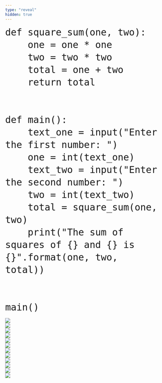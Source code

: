 ```yaml
---
type: "reveal"
hidden: true
---
```

<section>
    <pre><code style="font-size: 30px; line-height: 40px" class="language-python stretch">def square_sum(one, two):
    one = one * one
    two = two * two
    total = one + two
    return total<br><br>
def main():
    text_one = input("Enter the first number: ")
    one = int(text_one)
    text_two = input("Enter the second number: ")
    two = int(text_two)
    total = square_sum(one, two)
    print("The sum of squares of {} and {} is {}".format(one, two, total))<br><br>
main()
</code></pre>
</section>
<section>
	<img class="stretch plain" src="/images/lab5/tutor4_1.png">
</section>
<section>
	<img class="stretch plain" src="/images/lab5/tutor4_3.png">
</section>
<section>
	<img class="stretch plain" src="/images/lab5/tutor4_5.png">
</section>
<section>
	<img class="stretch plain" src="/images/lab5/tutor4_6.png">
</section>
<section>
	<img class="stretch plain" src="/images/lab5/tutor4_7.png">
</section>
<section>
	<img class="stretch plain" src="/images/lab5/tutor4_9.png">
</section>
<section>
	<img class="stretch plain" src="/images/lab5/tutor4_10.png">
</section>
<section>
	<img class="stretch plain" src="/images/lab5/tutor4_14.png">
</section>
<section>
	<img class="stretch plain" src="/images/lab5/tutor4_15.png">
</section>
<section>
	<img class="stretch plain" src="/images/lab5/tutor4_16.png">
</section>
<section>
	<img class="stretch plain" src="/images/lab5/tutor4_17.png">
</section>
<section>
	<img class="stretch plain" src="/images/lab5/tutor4.gif">
</section>

